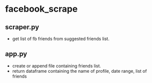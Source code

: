 # facebook_scrape

## scraper.py 
- get list of fb friends from suggested friends list. 

## app.py
- create or append file containing friends list.
- return dataframe containing the name of profile, date range, list of friends